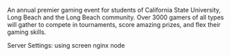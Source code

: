 An annual premier gaming event for students of California State University, Long Beach and the Long Beach community.
Over 3000 gamers of all types will gather to compete in tournaments, score amazing prizes, and flex their gaming skills.

Server Settings:
using screen
nginx
node